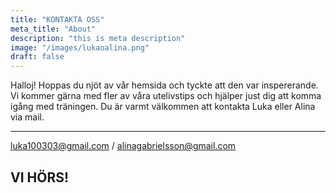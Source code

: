 ```yaml
---
title: "KONTAKTA OSS"
meta_title: "About"
description: "this is meta description"
image: "/images/lukaoalina.png"
draft: false
---
```


Halloj! Hoppas du njöt av vår hemsida och tyckte att den var inspererande. Vi kommer gärna med fler av våra utelivstips och hjälper just dig att komma igång med träningen. Du är varmt välkommen att kontakta Luka eller Alina via mail. 

--- 
luka100303@gmail.com / alinagabrielsson@gmail.com

VI HÖRS!
---